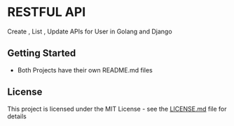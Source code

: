 # RESTFUL API 

Create , List , Update APIs for User in Golang and Django


## Getting Started

- Both Projects have their own README.md files

## License

This project is licensed under the MIT License - see the [LICENSE.md](LICENSE) file for details

